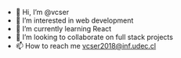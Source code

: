 - 👋 Hi, I’m @vcser
- 👀 I’m interested in web development
- 🌱 I’m currently learning React
- 💞️ I’m looking to collaborate on full stack projects
- 📫 How to reach me vcser2018@inf.udec.cl

<!---
vcser/vcser is a ✨ special ✨ repository because its `README.md` (this file) appears on your GitHub profile.
You can click the Preview link to take a look at your changes.
--->
